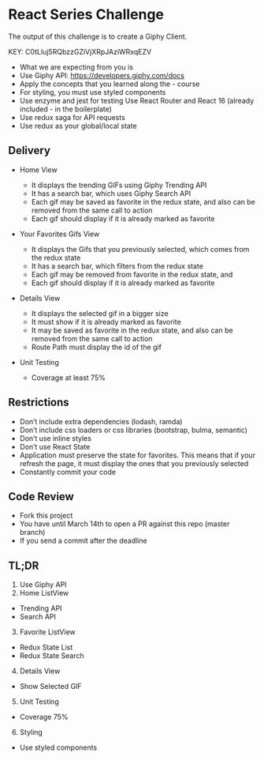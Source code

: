 # React Series Challenge

The output of this challenge is to create a Giphy Client.

KEY: C0tLIuj5RQbzzGZiVjXRpJAziWRxqEZV


- What we are expecting from you is
- Use Giphy API: https://developers.giphy.com/docs
- Apply the concepts that you learned along the - course
- For styling, you must use styled components
- Use enzyme and jest for testing
Use React Router and React 16 (already included - in the boilerplate)
- Use redux saga for API requests
- Use redux as your global/local state

## Delivery
- Home View
  - It displays the trending GIFs using Giphy Trending API
  - It has a search bar, which uses Giphy Search API
  - Each gif may be saved as favorite in the redux state, and also can be removed from the same call to action
  - Each gif should display if it is already marked as favorite

- Your Favorites Gifs View
  - It displays the Gifs that you previously selected, which comes from the redux state
  - It has a search bar, which filters from the redux state
  - Each gif may be removed from favorite in the redux state, and
  - Each gif should display if it is already marked as favorite

- Details View
  - It displays the selected gif in a bigger size
  - It must show if it is already marked as favorite
  - It may be saved as favorite in the redux state, and also can be removed from the same call to action
  - Route Path must display the id of the gif

- Unit Testing
  - Coverage at least 75%


## Restrictions
- Don’t include extra dependencies (lodash, ramda)
- Don’t include css loaders or css libraries (bootstrap, bulma, semantic)
- Don’t use inline styles
- Don’t use React State
- Application must preserve the state for favorites. This means that if your refresh the page, it must display the ones that you previously selected
- Constantly commit your code

## Code Review
- Fork this project
- You have until March 14th to open a PR against this repo (master branch)
- If you send a commit after the deadline

## TL;DR
1. Use Giphy API
2. Home ListView
  - Trending API
  - Search API
3. Favorite ListView
  - Redux State List
  - Redux State Search
4. Details View
  - Show Selected GIF
5. Unit Testing
  - Coverage 75%
6. Styling
  - Use styled components
